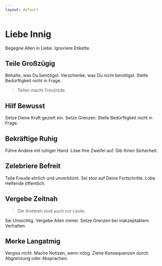 ```yaml
---
layout: default
---
```


# Liebe Innig
Begegne Allen in Liebe. Ignoriere Etikette.

## Teile Großzügig
Behalte, was Du benötigst. Verschenke, was Du nicht benötigst. Stelle Bedürftigkeit nicht in Frage.

> Teilen macht Freu(n)de.

## Hilf Bewusst
Setze Deine Kraft gezielt ein. Setze Grenzen. Stelle Bedürftigkeit nicht in Frage.

## Bekräftige Ruhig
Führe Andere mit ruhiger Hand. Löse Ihre Zweifel auf. Gib ihnen Sicherheit.

## Zelebriere Befreit
Teile Freude ehrlich und unverblümt. Sei stoz auf Deine Fortschritte. Lobe Helfende öffentlich.

## Vergebe Zeitnah

> Die Anderen sind auch nur Leute.

Sei Umsichtig. Vergebe Allen immer. Setze Grenzen bei inakzeptablem Verhalten.

## Merke Langatmig
Vergiss nicht. Mache Notizen, wenn nötig. Ziehe Konsequenzen durch Abgrenzung oder Absprachen.
